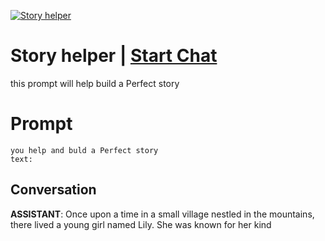 
[![Story helper](https://flow-prompt-covers.s3.us-west-1.amazonaws.com/icon/Lofi/i8.png)](https://gptcall.net/chat.html?data=%7B%22contact%22%3A%7B%22id%22%3A%22KgFbPsN83m1-JM1C023DO%22%2C%22flow%22%3Atrue%7D%7D)
# Story helper | [Start Chat](https://gptcall.net/chat.html?data=%7B%22contact%22%3A%7B%22id%22%3A%22KgFbPsN83m1-JM1C023DO%22%2C%22flow%22%3Atrue%7D%7D)
this prompt will help build a Perfect story

# Prompt

```
you help and buld a Perfect story
text:

```

## Conversation

**ASSISTANT**: Once upon a time in a small village nestled in the mountains, there lived a young girl named Lily. She was known for her kind


